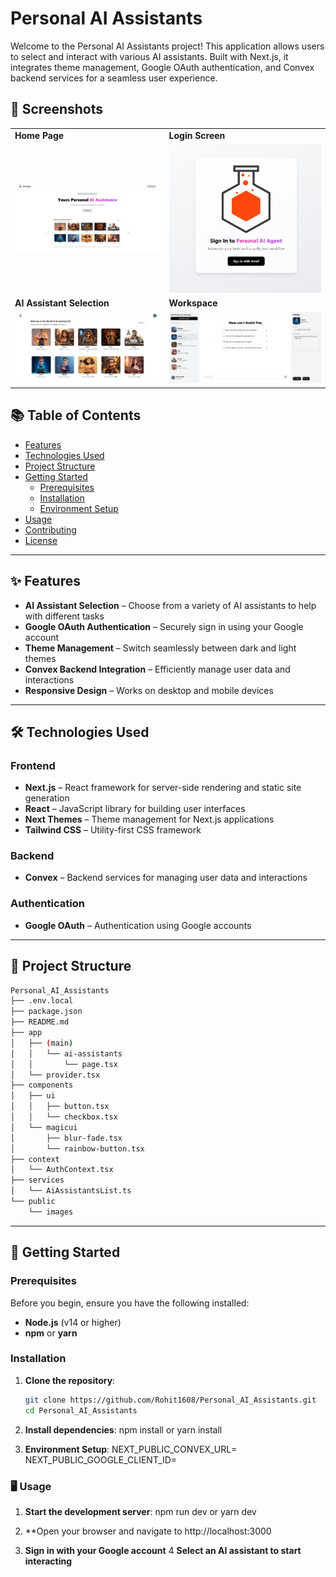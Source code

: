 # Personal AI Assistants

Welcome to the Personal AI Assistants project! This application allows users to select and interact with various AI assistants. Built with Next.js, it integrates theme management, Google OAuth authentication, and Convex backend services for a seamless user experience.

## 📸 Screenshots

<table>
  <tr>
    <td><strong>Home Page</strong></td>
    <td><strong>Login Screen</strong></td>
  </tr>
  <tr>
    <td><img src="./public/Pic4.png" alt="Home Page" width="100%"/></td>
    <td><img src="./public/Pic3.png" alt="Login Screen" width="100%"/></td>
  </tr>
  <tr>
    <td><strong>AI Assistant Selection</strong></td>
    <td><strong>Workspace</strong></td>
  </tr>
  <tr>
    <td><img src="./public/Pic1.png" alt="Assistant Selection" width="100%"/></td>
    <td><img src="./public/Pic2.png" alt="Workspace" width="100%"/></td>
  </tr>
</table>

## 📚 Table of Contents

- [Features](#-features)
- [Technologies Used](#-technologies-used)
- [Project Structure](#project-structure)
- [Getting Started](#getting-started)
  - [Prerequisites](#prerequisites)
  - [Installation](#installation)
  - [Environment Setup](#environment-setup)
- [Usage](#usage)
- [Contributing](#contributing)
- [License](#license)

---

## ✨ Features

- **AI Assistant Selection** – Choose from a variety of AI assistants to help with different tasks  
- **Google OAuth Authentication** – Securely sign in using your Google account  
- **Theme Management** – Switch seamlessly between dark and light themes  
- **Convex Backend Integration** – Efficiently manage user data and interactions  
- **Responsive Design** – Works on desktop and mobile devices  

---

## 🛠 Technologies Used

### Frontend
- **Next.js** – React framework for server-side rendering and static site generation  
- **React** – JavaScript library for building user interfaces  
- **Next Themes** – Theme management for Next.js applications  
- **Tailwind CSS** – Utility-first CSS framework  

### Backend
- **Convex** – Backend services for managing user data and interactions  

### Authentication
- **Google OAuth** – Authentication using Google accounts  

---

## 📁 Project Structure
```bash
Personal_AI_Assistants
├── .env.local
├── package.json
├── README.md
├── app
│   ├── (main)
│   │   └── ai-assistants
│   │       └── page.tsx
│   └── provider.tsx
├── components
│   ├── ui
│   │   ├── button.tsx
│   │   └── checkbox.tsx
│   └── magicui
│       ├── blur-fade.tsx
│       └── rainbow-button.tsx
├── context
│   └── AuthContext.tsx
├── services
│   └── AiAssistantsList.ts
└── public
    └── images

```


---

## 🚀 Getting Started

### Prerequisites

Before you begin, ensure you have the following installed:
- **Node.js** (v14 or higher)
- **npm** or **yarn**

### Installation

1. **Clone the repository**:
   ```bash
   git clone https://github.com/Rohit1608/Personal_AI_Assistants.git
   cd Personal_AI_Assistants
2. **Install dependencies**:
npm install
 or
yarn install

3. **Environment Setup**:
NEXT_PUBLIC_CONVEX_URL=<your-convex-url>
NEXT_PUBLIC_GOOGLE_CLIENT_ID=<your-google-client-id>

### 🖥 Usage

1. **Start the development server**:
npm run dev
 or
yarn dev

2. **Open your browser and navigate to http://localhost:3000
3. **Sign in with your Google account**
4 **Select an AI assistant to start interacting**
